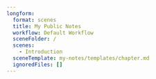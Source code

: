 ```yaml
---
longform:
  format: scenes
  title: My Public Notes
  workflow: Default Workflow
  sceneFolder: /
  scenes:
    - Introduction
  sceneTemplate: my-notes/templates/chapter.md
  ignoredFiles: []
---
```


